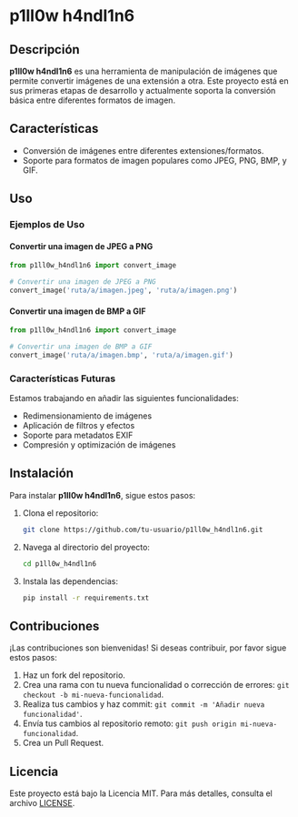 # p1ll0w h4ndl1n6

## Descripción

**p1ll0w h4ndl1n6** es una herramienta de manipulación de imágenes que permite convertir imágenes de una extensión a otra. Este proyecto está en sus primeras etapas de desarrollo y actualmente soporta la conversión básica entre diferentes formatos de imagen.

## Características

- Conversión de imágenes entre diferentes extensiones/formatos.
- Soporte para formatos de imagen populares como JPEG, PNG, BMP, y GIF.

## Uso

### Ejemplos de Uso

#### Convertir una imagen de JPEG a PNG

```python
from p1ll0w_h4ndl1n6 import convert_image

# Convertir una imagen de JPEG a PNG
convert_image('ruta/a/imagen.jpeg', 'ruta/a/imagen.png')
```

#### Convertir una imagen de BMP a GIF

```python
from p1ll0w_h4ndl1n6 import convert_image

# Convertir una imagen de BMP a GIF
convert_image('ruta/a/imagen.bmp', 'ruta/a/imagen.gif')
```

### Características Futuras

Estamos trabajando en añadir las siguientes funcionalidades:

- Redimensionamiento de imágenes
- Aplicación de filtros y efectos
- Soporte para metadatos EXIF
- Compresión y optimización de imágenes

## Instalación

Para instalar **p1ll0w h4ndl1n6**, sigue estos pasos:

1. Clona el repositorio:

    ```bash
    git clone https://github.com/tu-usuario/p1ll0w_h4ndl1n6.git
    ```

2. Navega al directorio del proyecto:

    ```bash
    cd p1ll0w_h4ndl1n6
    ```

3. Instala las dependencias:

    ```bash
    pip install -r requirements.txt
    ```

## Contribuciones

¡Las contribuciones son bienvenidas! Si deseas contribuir, por favor sigue estos pasos:

1. Haz un fork del repositorio.
2. Crea una rama con tu nueva funcionalidad o corrección de errores: `git checkout -b mi-nueva-funcionalidad`.
3. Realiza tus cambios y haz commit: `git commit -m 'Añadir nueva funcionalidad'`.
4. Envía tus cambios al repositorio remoto: `git push origin mi-nueva-funcionalidad`.
5. Crea un Pull Request.

## Licencia

Este proyecto está bajo la Licencia MIT. Para más detalles, consulta el archivo [LICENSE](LICENSE).
